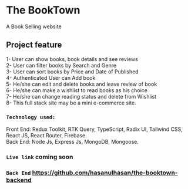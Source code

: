 # The BookTown
A Book Selling website

## Project feature
1- User can show books, book details and see reviews</br>
2- User can filter books by Search and Genre</br>
3- User can sort books by Price and Date of Published</br>
4- Authenticated User can Add book</br>
5- He/she can edit and delete books and leave review of book</br>
6- He/she can make a wishlist to read books as his choice</br>
7- He/she can change reading status and delete from Wishlist </br>
8- This full stack site may be a mini e-commerce site.</br>

### `Technology used:`

Front End: Redux Toolkit, RTK Query, TypeScript, Radix UI, Tailwind CSS, React JS, React Router, Firebase. </br>
Back End: Node Js, Express Js, MongoDB, Mongoose. </br>


### `Live link` coming soon
### `Back End` https://github.com/hasanulhasan/the-booktown-backend
